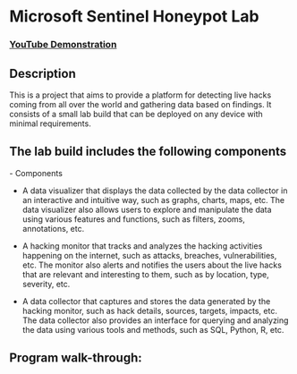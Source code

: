 <h1>Microsoft Sentinel Honeypot Lab</h1>

 ### [YouTube Demonstration](https://youtu.be/7eJexJVCqJo)

<h2>Description</h2>
This is a project that aims to provide a platform for detecting live hacks coming from all over the world and gathering data based on findings. It consists of a small lab build that can be deployed on any device with minimal requirements. 
<br />


<h2>The lab build includes the following components</h2>
- Components

- A data visualizer that displays the data collected by the data collector in an interactive and intuitive way, such as graphs, charts, maps, etc. The data visualizer also allows users to explore and manipulate the data using various features and functions, such as filters, zooms, annotations, etc.

- A hacking monitor that tracks and analyzes the hacking activities happening on the internet, such as attacks, breaches, vulnerabilities, etc. The monitor also alerts and notifies the users about the live hacks that are relevant and interesting to them, such as by location, type, severity, etc.

- A data collector that captures and stores the data generated by the hacking monitor, such as hack details, sources, targets, impacts, etc. The data collector also provides an interface for querying and analyzing the data using various tools and methods, such as SQL, Python, R, etc.

<h2>Program walk-through:</h2>
<!--
<p align="center">
Launch the utility: <br/>
<img src="https://i.imgur.com/62TgaWL.png" height="80%" width="80%" alt="Disk Sanitization Steps"/>
<br />
<br />
Select the disk:  <br/>
<img src="https://i.imgur.com/tcTyMUE.png" height="80%" width="80%" alt="Disk Sanitization Steps"/>
<br />
<br />
Enter the number of passes: <br/>
<img src="https://i.imgur.com/nCIbXbg.png" height="80%" width="80%" alt="Disk Sanitization Steps"/>
<br />
<br />
Confirm your selection:  <br/>
<img src="https://i.imgur.com/cdFHBiU.png" height="80%" width="80%" alt="Disk Sanitization Steps"/>
<br />
<br />
Wait for process to complete (may take some time):  <br/>
<img src="https://i.imgur.com/JL945Ga.png" height="80%" width="80%" alt="Disk Sanitization Steps"/>
<br />
<br />
Sanitization complete:  <br/>
<img src="https://i.imgur.com/K71yaM2.png" height="80%" width="80%" alt="Disk Sanitization Steps"/>
<br />
<br />
Observe the wiped disk:  <br/>
<img src="https://i.imgur.com/AeZkvFQ.png" height="80%" width="80%" alt="Disk Sanitization Steps"/>
</p>
--!>
<!--
 ```diff
- text in red
+ text in green
! text in orange
# text in gray
@@ text in purple (and bold)@@
```
--!>
